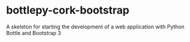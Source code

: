 bottlepy-cork-bootstrap
=======================

A skeleton for starting the development of a web application with Python Bottle and Bootstrap 3
